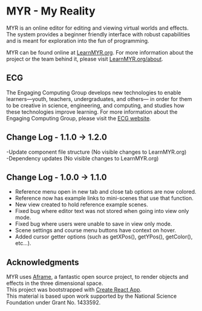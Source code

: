 # MYR - My Reality
MYR is an online editor for editing and viewing virtual worlds and effects. The system provides a beginner friendly interface with robust capabilities and is meant for exploration into the fun of programming.

MYR can be found online at [LearnMYR.org](https://learnmyr.org). For more information about the project or the team behind it, please visit [LearnMYR.org/about](https://learnmyr.org/about).

## ECG
The Engaging Computing Group develops new technologies to enable learners—youth, teachers, undergraduates, and others— in order for them to be creative in science, engineering, and computing, and studies how these technologies improve learning. For more information about the Engaging Computing Group, please visit the [ECG website](https://sites.uml.edu/engaging-computing).

## Change Log - 1.1.0 -> 1.2.0
-Update component file structure (No visible changes to LearnMYR.org)  
-Dependency updates (No visible changes to LearnMYR.org)

## Change Log - 1.0.0 -> 1.1.0
- Reference menu open in new tab and close tab options are now colored.  
- Reference now has example links to mini-scenes that use that function.
- New view created to hold reference example scenes.
- Fixed bug where editor text was not stored when going into view only mode.
- Fixed bug where users were unable to save in view only mode.
- Scene settings and course menu buttons have context on hover.
- Added cursor getter options (such as getXPos(), getYPos(), getColor(), etc...).

## Acknowledgments
MYR uses [Aframe](https://aframe.io), a fantastic open source project, to render objects and effects in the three dimensional space.  
This project was bootstrapped with [Create React App](https://github.com/facebookincubator/create-react-app).  
This material is based upon work supported by the National Science Foundation under Grant No. 1433592.  

